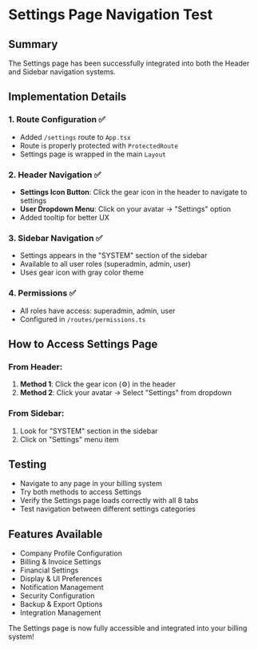 # Settings Page Navigation Test

## Summary
The Settings page has been successfully integrated into both the Header and Sidebar navigation systems.

## Implementation Details

### 1. Route Configuration ✅
- Added `/settings` route to `App.tsx`
- Route is properly protected with `ProtectedRoute`
- Settings page is wrapped in the main `Layout`

### 2. Header Navigation ✅
- **Settings Icon Button**: Click the gear icon in the header to navigate to settings
- **User Dropdown Menu**: Click on your avatar → "Settings" option
- Added tooltip for better UX

### 3. Sidebar Navigation ✅
- Settings appears in the "SYSTEM" section of the sidebar
- Available to all user roles (superadmin, admin, user)
- Uses gear icon with gray color theme

### 4. Permissions ✅
- All roles have access: superadmin, admin, user
- Configured in `/routes/permissions.ts`

## How to Access Settings Page

### From Header:
1. **Method 1**: Click the gear icon (⚙️) in the header
2. **Method 2**: Click your avatar → Select "Settings" from dropdown

### From Sidebar:
1. Look for "SYSTEM" section in the sidebar
2. Click on "Settings" menu item

## Testing
- Navigate to any page in your billing system
- Try both methods to access Settings
- Verify the Settings page loads correctly with all 8 tabs
- Test navigation between different settings categories

## Features Available
- Company Profile Configuration
- Billing & Invoice Settings
- Financial Settings
- Display & UI Preferences
- Notification Management
- Security Configuration
- Backup & Export Options
- Integration Management

The Settings page is now fully accessible and integrated into your billing system!
